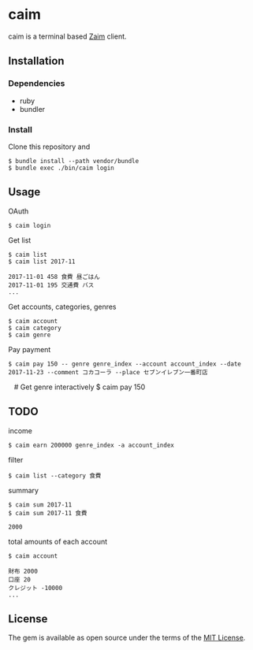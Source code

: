 # caim

caim is a terminal based [Zaim](https://zaim.net/) client.

## Installation

### Dependencies

- ruby
- bundler

### Install

Clone this repository and

    $ bundle install --path vendor/bundle
    $ bundle exec ./bin/caim login

## Usage

OAuth

    $ caim login

Get list

    $ caim list
    $ caim list 2017-11

    2017-11-01 458 食費 昼ごはん
    2017-11-01 195 交通費 バス
    ...

Get accounts, categories, genres

    $ caim account
    $ caim category
    $ caim genre

Pay payment

    $ caim pay 150 -- genre genre_index --account account_index --date 2017-11-23 --comment コカコーラ --place セブンイレブン一番町店
    # Get genre interactively 
    $ caim pay 150


## TODO

income

    $ caim earn 200000 genre_index -a account_index

filter

    $ caim list --category 食費

summary

    $ caim sum 2017-11
    $ caim sum 2017-11 食費

    2000

total amounts of each account

    $ caim account

    財布 2000
    口座 20
    クレジット -10000
    ...



## License

The gem is available as open source under the terms of the [MIT License](https://opensource.org/licenses/MIT).
